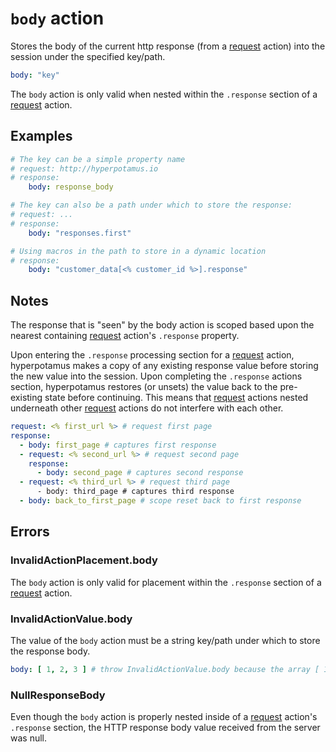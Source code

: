 # `body` action
Stores the body of the current http response (from a [request](request) action) into the session under the specified key/path.

```YAML
body: "key"
```


The `body` action is only valid when nested within the `.response` section of a [request](request) action.

## Examples
```YAML
# The key can be a simple property name
# request: http://hyperpotamus.io
# response:
    body: response_body
```

```YAML
# The key can also be a path under which to store the response:
# request: ...
# response:
    body: "responses.first"
```

```YAML
# Using macros in the path to store in a dynamic location
# response:
    body: "customer_data[<% customer_id %>].response"
```

## Notes
The response that is "seen" by the body action is scoped based upon the nearest containing [request](request) action's `.response` property.

Upon entering the `.response` processing section for a [request](request) action, hyperpotamus makes a copy of any existing response value before storing the new value into the session. Upon completing the `.response` actions section, hyperpotamus restores (or unsets) the value back to the pre-existing state before continuing. This means that [request](request) actions nested underneath other [request](request) actions do not interfere with each other.

```YAML
request: <% first_url %> # request first page
response:
  - body: first_page # captures first response
  - request: <% second_url %> # request second page
    response:
      - body: second_page # captures second response
  - request: <% third_url %> # request third page
      - body: third_page # captures third response
  - body: back_to_first_page # scope reset back to first response
```

## Errors
### InvalidActionPlacement.body
The `body` action is only valid for placement within the `.response` section of a [request](request) action.

### InvalidActionValue.body
The value of the `body` action must be a string key/path under which to store the response body.
```YAML
body: [ 1, 2, 3 ] # throw InvalidActionValue.body because the array [ 1, 2, 3 ] is not a string path.
```

### NullResponseBody
Even though the `body` action is properly nested inside of a [request](request) action's `.response` section, the HTTP response body value received from the server was null.
